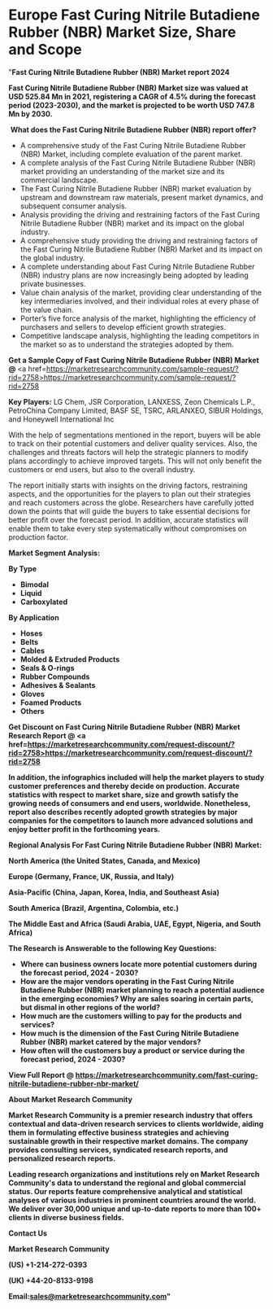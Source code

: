 # Europe Fast Curing Nitrile Butadiene Rubber (NBR) Market Size, Share and Scope
"<strong>Fast Curing Nitrile Butadiene Rubber (NBR) Market report 2024</strong>

<strong>Fast Curing Nitrile Butadiene Rubber (NBR) Market size was valued at USD 525.84 Mn in 2021, registering a CAGR of 4.5% during the forecast period (2023-2030), and the market is projected to be worth USD 747.8 Mn by 2030.</strong>

 <strong><b>What does the Fast Curing Nitrile Butadiene Rubber (NBR) report offer?</b></strong>
<ul>
  <li>A comprehensive study of the Fast Curing Nitrile Butadiene Rubber (NBR) Market, including complete evaluation of the parent market.</li>
  <li>A complete analysis of the Fast Curing Nitrile Butadiene Rubber (NBR) market providing an understanding of the market size and its commercial landscape.</li>
  <li>The Fast Curing Nitrile Butadiene Rubber (NBR) market evaluation by upstream and downstream raw materials, present market dynamics, and subsequent consumer analysis.</li>
  <li>Analysis providing the driving and restraining factors of the Fast Curing Nitrile Butadiene Rubber (NBR) market and its impact on the global industry.</li>
  <li>A comprehensive study providing the driving and restraining factors of the Fast Curing Nitrile Butadiene Rubber (NBR) Market and its impact on the global industry.</li>
  <li>A complete understanding about Fast Curing Nitrile Butadiene Rubber (NBR) industry plans are now increasingly being adopted by leading private businesses.</li>
  <li>Value chain analysis of the market, providing clear understanding of the key intermediaries involved, and their individual roles at every phase of the value chain.</li>
  <li>Porter’s five force analysis of the market, highlighting the efficiency of purchasers and sellers to develop efficient growth strategies.</li>
  <li>Competitive landscape analysis, highlighting the leading competitors in the market so as to understand the strategies adopted by them.</li>
</ul>

<strong>Get a Sample Copy of Fast Curing Nitrile Butadiene Rubber (NBR) Market @ </strong><a href=https://marketresearchcommunity.com/sample-request/?rid=2758><u>https://marketresearchcommunity.com/sample-request/?rid=2758</u></a>

<strong>Key Players:</strong> 
LG Chem, JSR Corporation, LANXESS, Zeon Chemicals L.P., PetroChina Company Limited, BASF SE, TSRC, ARLANXEO, SIBUR Holdings, and Honeywell International Inc

With the help of segmentations mentioned in the report, buyers will be able to track on their potential customers and deliver quality services. Also, the challenges and threats factors will help the strategic planners to modify plans accordingly to achieve improved targets. This will not only benefit the customers or end users, but also to the overall industry.

The report initially starts with insights on the driving factors, restraining aspects, and the opportunities for the players to plan out their strategies and reach customers across the globe. Researchers have carefully jotted down the points that will guide the buyers to take essential decisions for better profit over the forecast period. In addition, accurate statistics will enable them to take every step systematically without compromises on production factor.

<strong>Market Segment Analysis:</strong>


<strong><strong>By Type</strong></h4>
<ul>
 	<li>Bimodal</li>
 	<li>Liquid</li>
 	<li>Carboxylated</li>
</ul>
<strong><strong>By Application</strong></h4>
<ul>
 	<li>Hoses</li>
 	<li>Belts</li>
 	<li>Cables</li>
 	<li>Molded &amp; Extruded Products</li>
 	<li>Seals &amp; O-rings</li>
 	<li>Rubber Compounds</li>
 	<li>Adhesives &amp; Sealants</li>
 	<li>Gloves</li>
 	<li>Foamed Products</li>
 	<li>Others</li>
</ul>

<strong>Get Discount on Fast Curing Nitrile Butadiene Rubber (NBR) Market Research Report @ </b></strong><a href=https://marketresearchcommunity.com/request-discount/?rid=2758><u>https://marketresearchcommunity.com/request-discount/?rid=2758</u></a>

In addition, the infographics included will help the market players to study customer preferences and thereby decide on production. Accurate statistics with respect to market share, size and growth satisfy the growing needs of consumers and end users, worldwide. Nonetheless, report also describes recently adopted growth strategies by major companies for the competitors to launch more advanced solutions and enjoy better profit in the forthcoming years.

<strong>Regional Analysis For Fast Curing Nitrile Butadiene Rubber (NBR) Market:</strong>

<strong>North America</strong> (the United States, Canada, and Mexico)

<strong>Europe</strong> (Germany, France, UK, Russia, and Italy)

<strong>Asia-Pacific</strong> (China, Japan, Korea, India, and Southeast Asia)

<strong>South America</strong> (Brazil, Argentina, Colombia, etc.)

<strong>The Middle East and Africa</strong> (Saudi Arabia, UAE, Egypt, Nigeria, and South Africa)

<strong>The Research is Answerable to the following Key Questions:</strong>
<ul>
 	<li>Where can business owners locate more potential customers during the forecast period, 2024 - 2030?</li>
 	<li>How are the major vendors operating in the Fast Curing Nitrile Butadiene Rubber (NBR) market planning to reach a potential audience in the emerging economies? Why are sales soaring in certain parts, but dismal in other regions of the world?</li>
 	<li>How much are the customers willing to pay for the products and services?</li>
 	<li>How much is the dimension of the Fast Curing Nitrile Butadiene Rubber (NBR) market catered by the major vendors?</li>
 	<li>How often will the customers buy a product or service during the forecast period, 2024 - 2030?</li>
</ul>

<strong>View Full Report @</strong> <a href=https://marketresearchcommunity.com/fast-curing-nitrile-butadiene-rubber-nbr-market/>https://marketresearchcommunity.com/fast-curing-nitrile-butadiene-rubber-nbr-market/</a>

<strong>About Market Research Community</strong>

Market Research Community is a premier research industry that offers contextual and data-driven research services to clients worldwide, aiding them in formulating effective business strategies and achieving sustainable growth in their respective market domains. The company provides consulting services, syndicated research reports, and personalized research reports.

Leading research organizations and institutions rely on Market Research Community's data to understand the regional and global commercial status. Our reports feature comprehensive analytical and statistical analyses of various industries in prominent countries around the world. We deliver over 30,000 unique and up-to-date reports to more than 100+ clients in diverse business fields.

<strong>Contact Us</strong>

<strong>Market Research Community</strong>

(US) +1-214-272-0393

(UK) +44-20-8133-9198

<strong>Email:</strong>sales@marketresearchcommunity.com"
